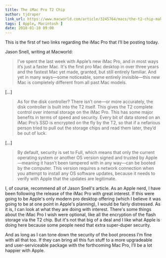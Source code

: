 ```yaml
---
title: The iMac Pro T2 Chip
author: tjdraper
link_url: https://www.macworld.com/article/3245764/macs/the-t2-chip-makes-the-imac-pro-the-start-of-a-mac-revolution.html
tags: [ Apple, Macintosh ]
date: 2018-01-10 09:00
---
```


This is the first of two links regarding the iMac Pro that I’ll be posting today.

Jason Snell, writing at Macworld:

> I’ve spent the last week with Apple’s new iMac Pro, and in most ways it’s just a faster Mac. It's the first pro Mac desktop in over three years and the fastest Mac yet made, granted, but still entirely familiar. And yet in many ways—some noticeable, some entirely invisible—this new Mac is completely different from all past Mac models.

[…]

> As for the disk controller? There isn’t one—or more accurately, the disk controller is built into the T2 itself. This gives the T2 complete control over internal storage on the iMac Pro. This has some major benefits in terms of speed and security. Every bit of data stored on an iMac Pro’s SSD is encrypted on the fly by the T2, so that if a nefarious person tried to pull out the storage chips and read them later, they’d be out of luck.

[…]

> By default, security is set to Full, which means that only the current operating system or another OS version signed and trusted by Apple—meaning it hasn’t been tampered with in any way—can be booted by the computer. This version requires a network connection when you attempt to install any OS software updates, because it needs to verify with Apple that the updates are legitimate.

I, of course, recommend all of Jason Snell's article. As an Apple nerd, I have been following the release of the iMac Pro with great interest. If this were going to be Apple's only modern pro desktop offering (which I believe it was going to be at one point in Apple's planning), I would be fairly distressed. As it is, I can look at what they are doing with interest. There's some things about the iMac Pro I wish were optional, like all the encryption of the flash storage via the T2 chip. But it's not that big of a deal and I like what Apple is doing here because some people need that extra super-duper security.

And as long as I can tone down the security of the boot process I’m fine with all that too. If they can bring all this fun stuff to a more upgradeable and user-serviceable package with the forthcoming Mac Pro, I’ll be a lot happier with Apple.
